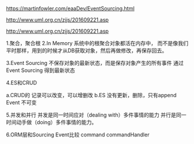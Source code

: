 https://martinfowler.com/eaaDev/EventSourcing.html

http://www.uml.org.cn/zjjs/201609221.asp

http://www.uml.org.cn/zjjs/201609221.asp

1.聚合，聚合根
2.In Memory 系统中的根聚合对象都活在内存中，
而不是像我们平时那样，用到的时候才从DB获取对象，然后再做修改，再保存回去。

3.Event Sourcing 
不保存对象的最新状态，而是保存对象产生的所有事件
通过Event Sourcing 得到最新状态

4.ES和CRUD

a.CRUD的 记录可以改变，可以增删改
b.ES 没有更新，删除，只有append Event 不可变



5.并发和并行
并发是同一时间应对（dealing with）多件事情的能力
并行是同一时间动手做（doing）多件事情的能力。



6.ORM层和Sourcing Event比较
command
commandHandler